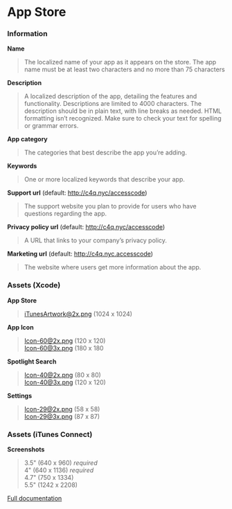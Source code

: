 # App Store

### Information
**Name**  
> The localized name of your app as it appears on the store. The app name must be at least two characters and no more than 75 characters  

**Description**  
> A localized description of the app, detailing the features and functionality. Descriptions are limited to 4000 characters. The description should be in plain text, with line breaks as needed. HTML formatting isn’t recognized. Make sure to check your text for spelling or grammar errors.   

**App category**  
> The categories that best describe the app you’re adding.   

**Keywords**  
> One or more localized keywords that describe your app.  

**Support url** (default: http://c4q.nyc/accesscode)
> The support website you plan to provide for users who have questions regarding the app.    

**Privacy policy url** (default: http://c4q.nyc/accesscode)  
> A URL that links to your company’s privacy policy.    

**Marketing url** (default: http://c4q.nyc.accesscode)
> The website where users get more information about the app.

### Assets (Xcode)
 
**App Store**
> iTunesArtwork@2x.png (1024 x 1024)

**App Icon**
> Icon-60@2x.png (120 x 120)  
> Icon-60@3x.png (180 x 180

**Spotlight Search**
> Icon-40@2x.png (80 x 80)  
> Icon-40@3x.png (120 x 120)

**Settings**
> Icon-29@2x.png (58 x 58)  
> Icon-29@3x.png (87 x 87)

### Assets (iTunes Connect)

**Screenshots**
> 3.5" (640 x 960) *required*  
> 4" (640 x 1136) *required*  
> 4.7" (750 x 1334)  
> 5.5" (1242 x 2208)  

[Full documentation](https://developer.apple.com/library/ios/documentation/LanguagesUtilities/Conceptual/iTunesConnect_Guide/Appendices/Properties.html#//apple_ref/doc/uid/TP40011225-CH26-SW2)
